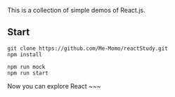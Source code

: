 
This is a collection of simple demos of React.js.

## Start 
```
git clone https://github.com/Me-Momo/reactStudy.git
npm install 

npm run mock 
npm run start 
```

Now you can explore React ~~~